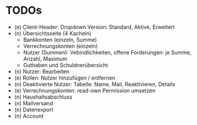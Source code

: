 # TODOs

* (e) Client-Header: Dropdown Version: Standard, Aktive, Erweitert
* (n) Übersichtsseite (4 Kacheln)
    * Bankkonten (einzeln, Summe)
    * Verrechnungskonten (einzeln)
    * Nutzer (Summen): Vebindlichkeiten, offene Forderungen: je Summe, Anzahl, Maximum
    * Guthaben und Schuldnerübersicht
* (n) Nutzer: Bearbeiten
* (e) Rollen: Nutzer hinzufügen / entfernen
* (n) Deaktivierte Nutzer: Tabelle: Name, Mail, Reaktivieren, Details
* (e) Verrechnungskonten: read-own Permission umsetzen
* (n) Haushaltsabschluss
* (n) Mailversand
* (n) Datenexport
* (n) Account
